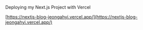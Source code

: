 Deploying my Next.js Project with Vercel

[https://nextjs-blog-jeongahyi.vercel.app/](https://nextjs-blog-jeongahyi.vercel.app/)
